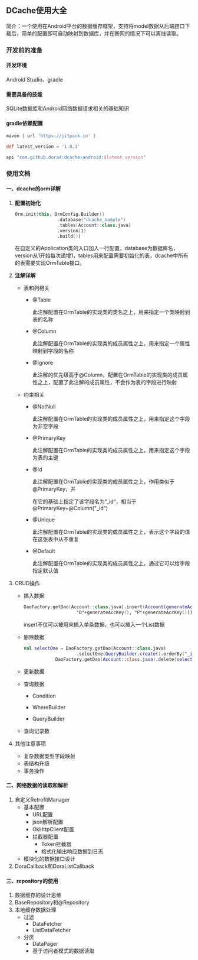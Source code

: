 ## DCache使用大全

简介：一个使用在Android平台的数据缓存框架，支持将model数据从后端接口下载后，简单的配置即可自动映射到数据库，并在断网的情况下可以离线读取。



### 开发前的准备

#### 开发环境

Android Studio、gradle

#### 需要具备的技能

SQLite数据库和Android网络数据请求相关的基础知识

#### gradle依赖配置

```groovy
maven { url 'https://jitpack.io' }

def latest_version = '1.0.1'

api "com.github.dora4:dcache-android:$latest_version"
```



### 使用文档

#### 一、dcache的orm详解

1. **配置初始化**

   ```kotlin
   Orm.init(this, OrmConfig.Builder()
                   .database("dcache_sample")
                   .tables(Account::class.java)
                   .version(1)
                   .build())
   ```

   在自定义的Application类的入口加入一行配置，database为数据库名，version从1开始每次递增1，tables用来配置需要初始化的表，dcache中所有的表需要实现OrmTable接口。

2. **注解详解**

   - 表和列相关
     - @Table
     
       此注解配置在OrmTable的实现类的类名之上，用来指定一个类映射到表的名称
     
     - @Column
     
       此注解配置在OrmTable的实现类的成员属性之上，用来指定一个属性映射到字段的名称
     
     - @Ignore
     
       此注解的优先级高于@Column，配置在OrmTable的实现类的成员属性之上，配置了此注解的成员属性，不会作为表的字段进行映射
   - 约束相关
     - @NotNull
     
       此注解配置在OrmTable的实现类的成员属性之上，用来指定这个字段为非空字段
     
     - @PrimaryKey
     
       此注解配置在OrmTable的实现类的成员属性之上，用来指定这个字段为表的主键
     
     - @Id
     
       此注解配置在OrmTable的实现类的成员属性之上，作用类似于@PrimaryKey，并
     
       在它的基础上指定了该字段名为”_id“，相当于@PrimaryKey+@Column("\_id")
     
     - @Unique
     
       此注解配置在OrmTable的实现类的成员属性之上，表示这个字段的值在这张表中从不重复
     
     - @Default
     
       此注解配置在OrmTable的实现类的成员属性之上，通过它可以给字段指定默认值

3. CRUD操作

   - 插入数据

     ```kotlin
     DaoFactory.getDao(Account::class.java).insert(Account(generateAccKey(),
                         "D"+generateAccKey(), "P"+generateAccKey()))
     ```

     insert不仅可以被用来插入单条数据，也可以插入一个List数据

   - 删除数据

     ```kotlin
     val selectOne = DaoFactory.getDao(Account::class.java)
                         .selectOne(QueryBuilder.create().orderBy("_id"))
                 DaoFactory.getDao(Account::class.java).delete(selectOne)
     ```

   - 更新数据

   - 查询数据

     - Condition

     - WhereBuilder
     - QueryBuilder

   - 查询记录数

4. 其他注意事项

   - 复杂数据类型字段映射
   - 表结构升级
   - 事务操作

#### 二、网络数据的读取和解析

1. 自定义RetrofitManager
   - 基本配置
     - URL配置
     - json解析配置
     - OkHttpClient配置
     - 拦截器配置
       - Token拦截器
       - 格式化输出响应数据到日志
   - 模块化的数据接口设计
2. DoraCallback和DoraListCallback

#### 三、repository的使用

1. 数据缓存的设计思维
2. BaseRepository和@Repository
3. 本地缓存数据处理
   - 过滤
     - DataFetcher
     - ListDataFetcher
   - 分页
     - DataPager
     - 基于访问者模式的数据读取
